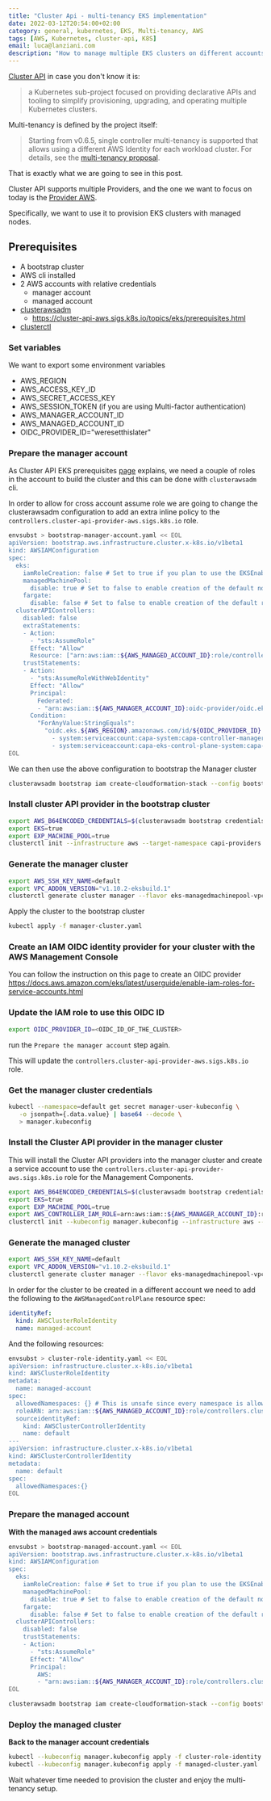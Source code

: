 ```yaml
---
title: "Cluster Api - multi-tenancy EKS implementation"
date: 2022-03-12T20:54:00+02:00
category: general, kubernetes, EKS, Multi-tenancy, AWS
tags: [AWS, Kubernetes, cluster-api, K8S]
email: luca@lanziani.com
description: "How to manage multiple EKS clusters on different accounts with Cluster Api"
---
```


[Cluster API](https://cluster-api.sigs.k8s.io) in case you don't know it is:

> a Kubernetes sub-project focused on providing declarative APIs and tooling to simplify provisioning, upgrading, and operating multiple Kubernetes clusters.

Multi-tenancy is defined by the project itself:

> Starting from v0.6.5, single controller multi-tenancy is supported that allows using a different AWS Identity for each workload cluster. For details, see the [multi-tenancy proposal](https://github.com/kubernetes-sigs/cluster-api-provider-aws/blob/main/docs/proposal/20200506-single-controller-multitenancy.md).

That is exactly what we are going to see in this post.

<!--more-->

Cluster API supports multiple Providers, and the one we want to focus on today is the [Provider AWS](https://cluster-api-aws.sigs.k8s.io/).

Specifically, we want to use it to provision EKS clusters with managed nodes.

## Prerequisites

- A bootstrap cluster
- AWS cli installed
- 2 AWS accounts with relative credentials
  - manager account
  - managed account
- [clusterawsadm](https://github.com/kubernetes-sigs/cluster-api-provider-aws/releases)
  - https://cluster-api-aws.sigs.k8s.io/topics/eks/prerequisites.html
- [clusterctl](https://github.com/kubernetes-sigs/cluster-api/releases)

### Set variables

We want to export some environment variables

- AWS_REGION
- AWS_ACCESS_KEY_ID
- AWS_SECRET_ACCESS_KEY
- AWS_SESSION_TOKEN (if you are using Multi-factor authentication)
- AWS_MANAGER_ACCOUNT_ID
- AWS_MANAGED_ACCOUNT_ID
- OIDC_PROVIDER_ID="weresetthislater"

### Prepare the manager account

As Cluster API EKS prerequisites [page](https://cluster-api-aws.sigs.k8s.io/topics/eks/prerequisites.html) explains, we need a couple of roles in the account to build the cluster and this can be done with `clusterawsadm` cli.

In order to allow for cross account assume role we are going to change the clusterawsadm configuration to add an extra inline policy to the `controllers.cluster-api-provider-aws.sigs.k8s.io` role.

```bash
envsubst > bootstrap-manager-account.yaml << EOL
apiVersion: bootstrap.aws.infrastructure.cluster.x-k8s.io/v1beta1
kind: AWSIAMConfiguration
spec:
  eks:
    iamRoleCreation: false # Set to true if you plan to use the EKSEnableIAM feature flag to enable automatic creation of IAM roles
    managedMachinePool:
      disable: true # Set to false to enable creation of the default node role for managed machine pools
    fargate:
      disable: false # Set to false to enable creation of the default role for the fargate profiles
  clusterAPIControllers:
    disabled: false
    extraStatements:
    - Action:
      - "sts:AssumeRole"
      Effect: "Allow"
      Resource: ["arn:aws:iam::${AWS_MANAGED_ACCOUNT_ID}:role/controllers.cluster-api-provider-aws.sigs.k8s.io"]
    trustStatements:
    - Action:
      - "sts:AssumeRoleWithWebIdentity"
      Effect: "Allow"
      Principal:
        Federated:
        - "arn:aws:iam::${AWS_MANAGER_ACCOUNT_ID}:oidc-provider/oidc.eks.${AWS_REGION}.amazonaws.com/id/${OIDC_PROVIDER_ID}"
      Condition:
        "ForAnyValue:StringEquals":
          "oidc.eks.${AWS_REGION}.amazonaws.com/id/${OIDC_PROVIDER_ID}:sub":
            - system:serviceaccount:capa-system:capa-controller-manager
            - system:serviceaccount:capa-eks-control-plane-system:capa-eks-control-plane-controller-manager # Include if also using EKS
EOL
```

We can then use the above configuration to bootstrap the Manager cluster

```bash
clusterawsadm bootstrap iam create-cloudformation-stack --config bootstrap-manager-account.yaml
```

### Install cluster API provider in the bootstrap cluster

```bash
export AWS_B64ENCODED_CREDENTIALS=$(clusterawsadm bootstrap credentials encode-as-profile)
export EKS=true
export EXP_MACHINE_POOL=true
clusterctl init --infrastructure aws --target-namespace capi-providers
```

### Generate the manager cluster

```bash
export AWS_SSH_KEY_NAME=default
export VPC_ADDON_VERSION="v1.10.2-eksbuild.1"
clusterctl generate cluster manager --flavor eks-managedmachinepool-vpccni --kubernetes-version v1.20.2 --worker-machine-count=3 > manager-cluster.yaml
```

Apply the cluster to the bootstrap cluster

```bash
kubectl apply -f manager-cluster.yaml
```

### Create an IAM OIDC identity provider for your cluster with the AWS Management Console

You can follow the instruction on this page to create an OIDC provider https://docs.aws.amazon.com/eks/latest/userguide/enable-iam-roles-for-service-accounts.html

### Update the IAM role to use this OIDC ID

```bash
export OIDC_PROVIDER_ID=<OIDC_ID_OF_THE_CLUSTER>
```

run the `Prepare the manager account` step again.

This will update the `controllers.cluster-api-provider-aws.sigs.k8s.io` role.

### Get the manager cluster credentials

```bash
kubectl --namespace=default get secret manager-user-kubeconfig \
   -o jsonpath={.data.value} | base64 --decode \
   > manager.kubeconfig
```

### Install the Cluster API provider in the manager cluster

This will install the Cluster API providers into the manager cluster and create a service account to use the `controllers.cluster-api-provider-aws.sigs.k8s.io` role for the Management Components.

```bash
export AWS_B64ENCODED_CREDENTIALS=$(clusterawsadm bootstrap credentials encode-as-profile)
export EKS=true
export EXP_MACHINE_POOL=true
export AWS_CONTROLLER_IAM_ROLE=arn:aws:iam::${AWS_MANAGER_ACCOUNT_ID}:role/controllers.cluster-api-provider-aws.sigs.k8s.io
clusterctl init --kubeconfig manager.kubeconfig --infrastructure aws --target-namespace capi-providers
```

### Generate the managed cluster

```bash
export AWS_SSH_KEY_NAME=default
export VPC_ADDON_VERSION="v1.10.2-eksbuild.1"
clusterctl generate cluster manager --flavor eks-managedmachinepool-vpccni --kubernetes-version v1.20.2 --worker-machine-count=3 > managed-cluster.yaml
```

In order for the cluster to be created in a different account we need to add the following to the `AWSManagedControlPlane` resource spec:

```yaml
identityRef:
  kind: AWSClusterRoleIdentity
  name: managed-account
```

And the following resources:

```bash
envsubst > cluster-role-identity.yaml << EOL
apiVersion: infrastructure.cluster.x-k8s.io/v1beta1
kind: AWSClusterRoleIdentity
metadata:
  name: managed-account
spec:
  allowedNamespaces: {} # This is unsafe since every namespace is allowed to use the role identity
  roleARN: arn:aws:iam::${AWS_MANAGED_ACCOUNT_ID}:role/controllers.cluster-api-provider-aws.sigs.k8s.io
  sourceidentityRef:
    kind: AWSClusterControllerIdentity
    name: default
---
apiVersion: infrastructure.cluster.x-k8s.io/v1beta1
kind: AWSClusterControllerIdentity
metadata:
  name: default
spec:
  allowedNamespaces:{}
EOL
```

### Prepare the managed account

**With the managed aws account credentials**

```bash
envsubst > bootstrap-managed-account.yaml << EOL
apiVersion: bootstrap.aws.infrastructure.cluster.x-k8s.io/v1beta1
kind: AWSIAMConfiguration
spec:
  eks:
    iamRoleCreation: false # Set to true if you plan to use the EKSEnableIAM feature flag to enable automatic creation of IAM roles
    managedMachinePool:
      disable: true # Set to false to enable creation of the default node role for managed machine pools
    fargate:
      disable: false # Set to false to enable creation of the default role for the fargate profiles
  clusterAPIControllers:
    disabled: false
    trustStatements:
    - Action:
      - "sts:AssumeRole"
      Effect: "Allow"
      Principal:
        AWS:
        - "arn:aws:iam::${AWS_MANAGER_ACCOUNT_ID}:role/controllers.cluster-api-provider-aws.sigs.k8s.io"
EOL
```

```bash
clusterawsadm bootstrap iam create-cloudformation-stack --config bootstrap-managed-account.yaml
```

### Deploy the managed cluster

**Back to the manager account credentials**

```bash
kubectl --kubeconfig manager.kubeconfig apply -f cluster-role-identity.yaml
kubectl --kubeconfig manager.kubeconfig apply -f managed-cluster.yaml
```

Wait whatever time needed to provision the cluster and enjoy the multi-tenancy setup.
